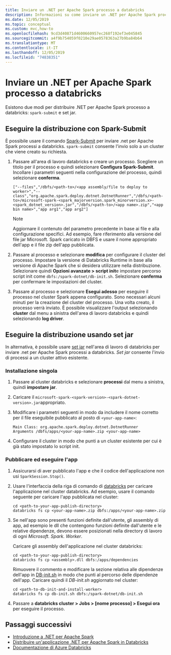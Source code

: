 ```yaml
---
title: Inviare un .NET per Apache Spark processo a databricks
description: Informazioni su come inviare un .NET per Apache Spark processo a databricks con Spark-Submit e set jar.
ms.date: 12/05/2019
ms.topic: conceptual
ms.custom: mvc,how-to
ms.openlocfilehash: 9cd3d40871d4600660957ec268f192ef3e045845
ms.sourcegitcommit: a4f9b754059f0210e29ae0578363a27b9ba84b64
ms.translationtype: MT
ms.contentlocale: it-IT
ms.lasthandoff: 12/05/2019
ms.locfileid: "74838351"
---
```

# <a name="submit-a-net-for-apache-spark-job-to-databricks"></a>Inviare un .NET per Apache Spark processo a databricks

Esistono due modi per distribuire .NET per Apache Spark processo a databricks: `spark-submit` e set jar. 

## <a name="deploy-using-spark-submit"></a>Eseguire la distribuzione con Spark-Submit

È possibile usare il comando [Spark-Submit](https://spark.apache.org/docs/latest/submitting-applications.html) per inviare .net per Apache Spark processi a databricks. `spark-submit` consente l'invio solo a un cluster che viene creato su richiesta.

1. Passare all'area di lavoro databricks e creare un processo. Scegliere un titolo per il processo e quindi selezionare **Configura Spark-Submit**. Incollare i parametri seguenti nella configurazione del processo, quindi selezionare **conferma**.

    ```
    ["--files","/dbfs/<path-to>/<app assembly/file to deploy to worker>","--class","org.apache.spark.deploy.dotnet.DotnetRunner","/dbfs/<path-to>/microsoft-spark-<spark_majorversion.spark_minorversion.x>-<spark_dotnet_version>.jar","/dbfs/<path-to>/<app name>.zip","<app bin name>","app arg1","app arg2"]
    ```

    > [!NOTE]
    > Aggiornare il contenuto del parametro precedente in base ai file e alla configurazione specifici. Ad esempio, fare riferimento alla versione del file jar Microsoft. Spark caricato in DBFS e usare il nome appropriato dell'app e il file zip dell'app pubblicata.

2. Passare al processo e selezionare **modifica** per configurare il cluster del processo. Impostare la versione di Databricks Runtime in base alla versione di Apache Spark che si desidera utilizzare nella distribuzione. Selezionare quindi **Opzioni avanzate > script init**e impostare percorso script init come `dbfs:/spark-dotnet/db-init.sh`. Selezionare **conferma** per confermare le impostazioni del cluster.

3. Passare al processo e selezionare **Esegui adesso** per eseguire il processo nel cluster Spark appena configurato. Sono necessari alcuni minuti per la creazione del cluster del processo. Una volta creato, il processo verrà inviato. È possibile visualizzare l'output selezionando **cluster** dal menu a sinistra dell'area di lavoro databricks e quindi selezionando **log driver**.

## <a name="deploy-using-set-jar"></a>Eseguire la distribuzione usando set jar

In alternativa, è possibile usare [set jar](https://docs.microsoft.com/azure/databricks/jobs#--create-a-job) nell'area di lavoro di databricks per inviare .net per Apache Spark processi a databricks. *Set jar* consente l'invio di processi a un cluster attivo esistente.

### <a name="one-time-setup"></a>Installazione singola

1. Passare al cluster databricks e selezionare **processi** dal menu a sinistra, quindi **impostare jar**.

2. Caricare il `microsoft-spark-<spark-version>-<spark-dotnet-version>.jar`appropriato.

3. Modificare i parametri seguenti in modo da includere il nome corretto per il file eseguibile pubblicato al posto di `<your-app-name>`:

    ```
    Main Class: org.apache.spark.deploy.dotnet.DotnetRunner
    Arguments /dbfs/apps/<your-app-name>.zip <your-app-name>
    ```

4. Configurare il cluster in modo che punti a un cluster esistente per cui è già stato impostato lo script init.

### <a name="publish-and-run-your-app"></a>Pubblicare ed eseguire l'app

1. Assicurarsi di aver pubblicato l'app e che il codice dell'applicazione non usi `SparkSession.Stop()`.

2. Usare l'interfaccia della riga di comando di [databricks](https://docs.microsoft.com/azure/databricks/dev-tools/databricks-cli) per caricare l'applicazione nel cluster databricks. Ad esempio, usare il comando seguente per caricare l'app pubblicata nel cluster:

    ```console
    cd <path-to-your-app-publish-directory>
    databricks fs cp <your-app-name>.zip dbfs:/apps/<your-app-name>.zip
    ```

3. Se nell'app sono presenti funzioni definite dall'utente, gli assembly di app, ad esempio le dll che contengono funzioni definite dall'utente e le relative dipendenze, devono essere posizionati nella directory di lavoro di ogni *Microsoft. Spark. Worker*.

    Caricare gli assembly dell'applicazione nel cluster databricks:

    ```console
    cd <path-to-your-app-publish-directory>
    databricks fs cp <assembly>.dll dbfs:/apps/dependencies
    ```

    Rimuovere il commento e modificare la sezione relativa alle dipendenze dell'app in [DB-init.sh](https://github.com/dotnet/spark/blob/master/deployment/db-init.sh) in modo che punti al percorso delle dipendenze dell'app. Caricare quindi il *DB-init.sh* aggiornato nel cluster:

    ```console
    cd <path-to-db-init-and-install-worker>
    databricks fs cp db-init.sh dbfs:/spark-dotnet/db-init.sh
    ```

4. Passare a **databricks cluster > Jobs > [nome processo] > Esegui ora** per eseguire il processo.

## <a name="next-steps"></a>Passaggi successivi

* [Introduzione a .NET per Apache Spark](../tutorials/get-started.md)
* [Distribuire un'applicazione .NET per Apache Spark in Databricks](../tutorials/databricks-deployment.md)
* [Documentazione di Azure Databricks](https://docs.microsoft.com/azure/azure-databricks/)
